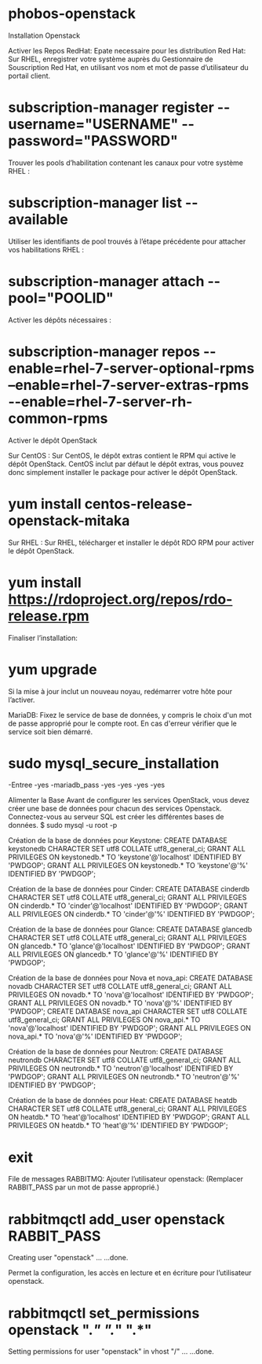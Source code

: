 # phobos-openstack
Installation Openstack


Activer les Repos RedHat:
Epate necessaire pour les distribution Red Hat:
Sur RHEL, enregistrer votre système auprès du Gestionnaire de Souscription Red Hat, en utilisant vos nom et mot de passe d’utilisateur du portail client.
# subscription-manager register --username="USERNAME" --password="PASSWORD"

Trouver les pools d’habilitation contenant les canaux pour votre système RHEL :
# subscription-manager list --available

Utiliser les identifiants de pool trouvés à l’étape précédente pour attacher vos habilitations RHEL :
# subscription-manager attach --pool="POOLID"

Activer les dépôts nécessaires :
# subscription-manager repos --enable=rhel-7-server-optional-rpms –enable=rhel-7-server-extras-rpms --enable=rhel-7-server-rh-common-rpms



Activer le dépôt OpenStack

Sur CentOS :
Sur CentOS, le dépôt extras contient le RPM qui active le dépôt OpenStack. CentOS inclut par défaut le dépôt extras, vous pouvez donc simplement installer le package pour activer le dépôt OpenStack.
# yum install centos-release-openstack-mitaka

Sur RHEL :
Sur RHEL, télécharger et installer le dépôt RDO RPM pour activer le dépôt OpenStack.
# yum install https://rdoproject.org/repos/rdo-release.rpm


Finaliser l’installation:
# yum upgrade
Si la mise à jour inclut un nouveau noyau, redémarrer votre hôte pour l’activer.





MariaDB:
Fixez le service de base de données, y compris le choix d'un mot de passe approprié pour le compte root. En cas d'erreur vérifier que le service soit bien démarré.
# sudo mysql_secure_installation
-Entree
-yes
-mariadb_pass
-yes
-yes
-yes
-yes


Alimenter la Base
Avant de configurer les services OpenStack, vous devez créer une base de données pour chacun des services Openstack. Connectez-vous au serveur SQL est créer les différentes bases de données.
$ sudo mysql -u root -p

Création de la base de données pour Keystone:
CREATE DATABASE keystonedb CHARACTER SET utf8 COLLATE utf8_general_ci;
GRANT ALL PRIVILEGES ON keystonedb.* TO 'keystone'@'localhost' IDENTIFIED BY 'PWDGOP';
GRANT ALL PRIVILEGES ON keystonedb.* TO 'keystone'@'%' IDENTIFIED BY 'PWDGOP';

Création de la base de données pour Cinder:
CREATE DATABASE cinderdb CHARACTER SET utf8 COLLATE utf8_general_ci;
GRANT ALL PRIVILEGES ON cinderdb.* TO 'cinder'@'localhost' IDENTIFIED BY 'PWDGOP';
GRANT ALL PRIVILEGES ON cinderdb.* TO 'cinder'@'%' IDENTIFIED BY 'PWDGOP';

Création de la base de données pour Glance:
CREATE DATABASE glancedb CHARACTER SET utf8 COLLATE utf8_general_ci;
GRANT ALL PRIVILEGES ON glancedb.* TO 'glance'@'localhost' IDENTIFIED BY 'PWDGOP';
GRANT ALL PRIVILEGES ON glancedb.* TO 'glance'@'%' IDENTIFIED BY 'PWDGOP';

Création de la base de données pour Nova et nova_api:
CREATE DATABASE novadb CHARACTER SET utf8 COLLATE utf8_general_ci;
GRANT ALL PRIVILEGES ON novadb.* TO 'nova'@'localhost' IDENTIFIED BY 'PWDGOP';
GRANT ALL PRIVILEGES ON novadb.* TO 'nova'@'%' IDENTIFIED BY 'PWDGOP';
CREATE DATABASE nova_api CHARACTER SET utf8 COLLATE utf8_general_ci;
GRANT ALL PRIVILEGES ON nova_api.* TO 'nova'@'localhost' IDENTIFIED BY 'PWDGOP';
GRANT ALL PRIVILEGES ON nova_api.* TO 'nova'@'%' IDENTIFIED BY 'PWDGOP';

Création de la base de données pour Neutron:
CREATE DATABASE neutrondb CHARACTER SET utf8 COLLATE utf8_general_ci;
GRANT ALL PRIVILEGES ON neutrondb.* TO 'neutron'@'localhost' IDENTIFIED BY 'PWDGOP';
GRANT ALL PRIVILEGES ON neutrondb.* TO 'neutron'@'%' IDENTIFIED BY 'PWDGOP';

Création de la base de données pour Heat:
CREATE DATABASE heatdb CHARACTER SET utf8 COLLATE utf8_general_ci;
GRANT ALL PRIVILEGES ON heatdb.* TO 'heat'@'localhost' IDENTIFIED BY 'PWDGOP';
GRANT ALL PRIVILEGES ON heatdb.* TO 'heat'@'%' IDENTIFIED BY 'PWDGOP';

# exit



File de messages RABBITMQ:
Ajouter l’utilisateur openstack: (Remplacer RABBIT_PASS par un mot de passe approprié.)
# rabbitmqctl add_user openstack RABBIT_PASS
Creating user "openstack" ...
...done.

Permet la configuration, les accès en lecture et en écriture pour l’utilisateur openstack.
# rabbitmqctl set_permissions openstack ".*" ".*" ".*"
Setting permissions for user "openstack" in vhost "/" ...
...done.





